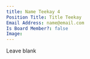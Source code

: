 ```yaml
---
title: Name Teekay 4
Position Title: Title Teekay
Email Address: name@email.com
Is Board Member?: false
Image: 
---
```


Leave blank
